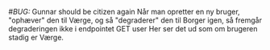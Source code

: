 #*BUG:* Gunnar should be citizen again
Når man opretter en ny bruger, "ophæver" den til Værge, og så "degraderer" den til Borger igen, så fremgår degraderingen ikke i endpointet
GET user
Her ser det ud som om brugeren stadig er Værge.
